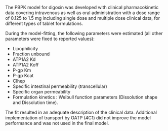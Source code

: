 The PBPK model for digoxin was developed with clinical pharmacokinetic data covering intravenous as well as oral administration with a dose range of 0.125 to 1.5 mg including single dose and multiple dose clinical data, for different types of tablet formulations.

During the model-fitting, the following parameters were estimated (all other parameters were fixed to reported values):

* Lipophilicity
* Fraction unbound
* ATP1A2 Kd
* ATP1A2 Koff
* P-gp Km
* P-gp Kcat
* Clhep
* Specific intestinal permeability (transcellular)
* Specific organ permeability 
* Formulation kinetics : Weibull function parameters (Dissolution shape and Dissolution time).

The fit resulted in an adequate description of the clinical data. Additional implementation of transport by OATP (4C1) did not improve the model performance and was not used in the final model.

